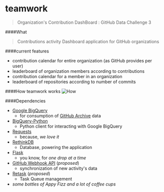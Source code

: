 teamwork
========

> Organization's Contribution DashBoard : GitHub Data Challenge 3

####What

> Contributions activity Dashboard application for GitHub organizations

####current features

* contribution calendar for entire organization (as GitHub provides per user)
* leaderboard of organization members according to contributions
* contribution calendar for a member in an organization
* leaderboard of repositories according to number of commits

####How teamwork works
![How](https://raw.githubusercontent.com/pravj/teamwork/process/docs/architecture.png?token=3437250__eyJzY29wZSI6IlJhd0Jsb2I6cHJhdmovdGVhbXdvcmsvcHJvY2Vzcy9kb2NzL2FyY2hpdGVjdHVyZS5wbmciLCJleHBpcmVzIjoxNDA5NDIxOTg3fQ%3D%3D--4fe013cd04e2e29208aa128b2759b39a3d8bf419)

####Dependencies
* [Google BigQuery](https://developers.google.com/bigquery/)
  * for consumption of [GitHub Archive]() data
* [BigQuery-Python](https://github.com/tylertreat/BigQuery-Python)
  * Python client for interacting with Google BigQuery
* [Requests](https://github.com/kennethreitz/requests)
  * because, *we love it*
* [RethinkDB](rethinkdb.com)
  * Database, powering the application
* [Flask](http://flask.pocoo.org/)
  * you know, for *one drop at a time*
* [GitHub Webhook API](https://developer.github.com/v3/repos/hooks/) (*proposed*)
  * synchronization of new activity's data
* [Retask](https://github.com/kushaldas/retask) (*proposed*)
  * Task Queue management
* *some bottles of Appy Fizz and a lot of coffee cups*
